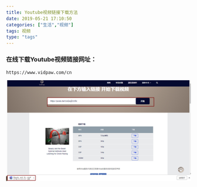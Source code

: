 ```yaml
---
title: Youtube视频链接下载方法
date: 2019-05-21 17:10:50
categories: ["生活","视频"]
tags: 视频
type: "tags"
---
```


### 在线下载Youtube视频链接网址：

```
https://www.vidpaw.com/cn
```

![](Youtube视频链接下载方法\youtube.png)
